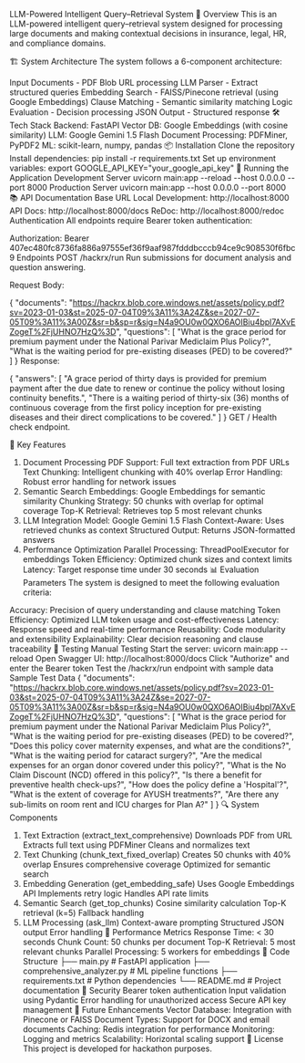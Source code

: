 LLM-Powered Intelligent Query–Retrieval System
🚀 Overview
This is an LLM-powered intelligent query–retrieval system designed for processing large documents and making contextual decisions in insurance, legal, HR, and compliance domains.

🏗️ System Architecture
The system follows a 6-component architecture:

Input Documents - PDF Blob URL processing
LLM Parser - Extract structured queries
Embedding Search - FAISS/Pinecone retrieval (using Google Embeddings)
Clause Matching - Semantic similarity matching
Logic Evaluation - Decision processing
JSON Output - Structured response
🛠️ Tech Stack
Backend: FastAPI
Vector DB: Google Embeddings (with cosine similarity)
LLM: Google Gemini 1.5 Flash
Document Processing: PDFMiner, PyPDF2
ML: scikit-learn, numpy, pandas
📦 Installation
Clone the repository
Install dependencies:
pip install -r requirements.txt
Set up environment variables:
export GOOGLE_API_KEY="your_google_api_key"
🚀 Running the Application
Development Server
uvicorn main:app --reload --host 0.0.0.0 --port 8000
Production Server
uvicorn main:app --host 0.0.0.0 --port 8000
📚 API Documentation
Base URL
Local Development: http://localhost:8000
API Docs: http://localhost:8000/docs
ReDoc: http://localhost:8000/redoc
Authentication
All endpoints require Bearer token authentication:

Authorization: Bearer 407ec480fc8736fa886a97555ef36f9aaf987fdddbcccb94ce9c908530f6fbc9
Endpoints
POST /hackrx/run
Run submissions for document analysis and question answering.

Request Body:

{
    "documents": "https://hackrx.blob.core.windows.net/assets/policy.pdf?sv=2023-01-03&st=2025-07-04T09%3A11%3A24Z&se=2027-07-05T09%3A11%3A00Z&sr=b&sp=r&sig=N4a9OU0w0QXO6AOIBiu4bpl7AXvEZogeT%2FjUHNO7HzQ%3D",
    "questions": [
        "What is the grace period for premium payment under the National Parivar Mediclaim Plus Policy?",
        "What is the waiting period for pre-existing diseases (PED) to be covered?"
    ]
}
Response:

{
    "answers": [
        "A grace period of thirty days is provided for premium payment after the due date to renew or continue the policy without losing continuity benefits.",
        "There is a waiting period of thirty-six (36) months of continuous coverage from the first policy inception for pre-existing diseases and their direct complications to be covered."
    ]
}
GET /
Health check endpoint.

🔧 Key Features
1. Document Processing
PDF Support: Full text extraction from PDF URLs
Text Chunking: Intelligent chunking with 40% overlap
Error Handling: Robust error handling for network issues
2. Semantic Search
Embeddings: Google Embeddings for semantic similarity
Chunking Strategy: 50 chunks with overlap for optimal coverage
Top-K Retrieval: Retrieves top 5 most relevant chunks
3. LLM Integration
Model: Google Gemini 1.5 Flash
Context-Aware: Uses retrieved chunks as context
Structured Output: Returns JSON-formatted answers
4. Performance Optimization
Parallel Processing: ThreadPoolExecutor for embeddings
Token Efficiency: Optimized chunk sizes and context limits
Latency: Target response time under 30 seconds
📊 Evaluation Parameters
The system is designed to meet the following evaluation criteria:

Accuracy: Precision of query understanding and clause matching
Token Efficiency: Optimized LLM token usage and cost-effectiveness
Latency: Response speed and real-time performance
Reusability: Code modularity and extensibility
Explainability: Clear decision reasoning and clause traceability
🧪 Testing
Manual Testing
Start the server: uvicorn main:app --reload
Open Swagger UI: http://localhost:8000/docs
Click "Authorize" and enter the Bearer token
Test the /hackrx/run endpoint with sample data
Sample Test Data
{
    "documents": "https://hackrx.blob.core.windows.net/assets/policy.pdf?sv=2023-01-03&st=2025-07-04T09%3A11%3A24Z&se=2027-07-05T09%3A11%3A00Z&sr=b&sp=r&sig=N4a9OU0w0QXO6AOIBiu4bpl7AXvEZogeT%2FjUHNO7HzQ%3D",
    "questions": [
        "What is the grace period for premium payment under the National Parivar Mediclaim Plus Policy?",
        "What is the waiting period for pre-existing diseases (PED) to be covered?",
        "Does this policy cover maternity expenses, and what are the conditions?",
        "What is the waiting period for cataract surgery?",
        "Are the medical expenses for an organ donor covered under this policy?",
        "What is the No Claim Discount (NCD) offered in this policy?",
        "Is there a benefit for preventive health check-ups?",
        "How does the policy define a 'Hospital'?",
        "What is the extent of coverage for AYUSH treatments?",
        "Are there any sub-limits on room rent and ICU charges for Plan A?"
    ]
}
🔍 System Components
1. Text Extraction (extract_text_comprehensive)
Downloads PDF from URL
Extracts full text using PDFMiner
Cleans and normalizes text
2. Text Chunking (chunk_text_fixed_overlap)
Creates 50 chunks with 40% overlap
Ensures comprehensive coverage
Optimized for semantic search
3. Embedding Generation (get_embedding_safe)
Uses Google Embeddings API
Implements retry logic
Handles API rate limits
4. Semantic Search (get_top_chunks)
Cosine similarity calculation
Top-K retrieval (k=5)
Fallback handling
5. LLM Processing (ask_llm)
Context-aware prompting
Structured JSON output
Error handling
🚀 Performance Metrics
Response Time: < 30 seconds
Chunk Count: 50 chunks per document
Top-K Retrieval: 5 most relevant chunks
Parallel Processing: 5 workers for embeddings
📝 Code Structure
├── main.py                 # FastAPI application
├── comprehensive_analyzer.py  # ML pipeline functions
├── requirements.txt        # Python dependencies
└── README.md              # Project documentation
🔐 Security
Bearer token authentication
Input validation using Pydantic
Error handling for unauthorized access
Secure API key management
🎯 Future Enhancements
Vector Database: Integration with Pinecone or FAISS
Document Types: Support for DOCX and email documents
Caching: Redis integration for performance
Monitoring: Logging and metrics
Scalability: Horizontal scaling support
📄 License
This project is developed for hackathon purposes.

